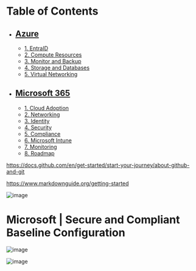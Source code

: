 # Table of Contents

   * ## [Azure](#azure)
      * [1. EntraID](azure-1-0-entraid.md)
      * [2. Compute Resources](azure-2-0-compute-resources.md)
      * [3. Monitor and Backup](azure-3-0-monitor-and-backup.md)
      * [4. Storage and Databases](azure-4-0-storage-and-databases.md)
      * [5. Virtual Networking](azure-5-0-virtual-networking.md)
   * ## [Microsoft 365](#microsoft-365)
     * [1. Cloud Adoption](m365-1-0-cloud-adoption.md)
     * [2. Networking](m365-2-0-networking.md)
     * [3. Identity](m365-3-0-identity.md)
     * [4. Security](m365-4-0-security.md)
     * [5. Compliance](m365-5-0-compliance.md)
     * [6. Microsoft Intune](m365-6-0-microsoft-intune.md)
     * [7. Monitoring](m365-7-0-monitoring.md)
     * [8. Roadmap](m365-8-0-roadmap.md)



https://docs.github.com/en/get-started/start-your-journey/about-github-and-git

https://www.markdownguide.org/getting-started

![image](https://github.com/user-attachments/assets/bd01b82c-3033-4614-9027-6427e2f7cf95)

# Microsoft | Secure and Compliant Baseline Configuration

![image](https://github.com/klieka/klieka.github.io/assets/168641483/7702be10-bc4a-4f45-ba83-86a616f7748d)

![image](https://github.com/klieka/klieka.github.io/assets/168641483/49165fff-620a-42d4-bf46-492bd5fba0f1)

